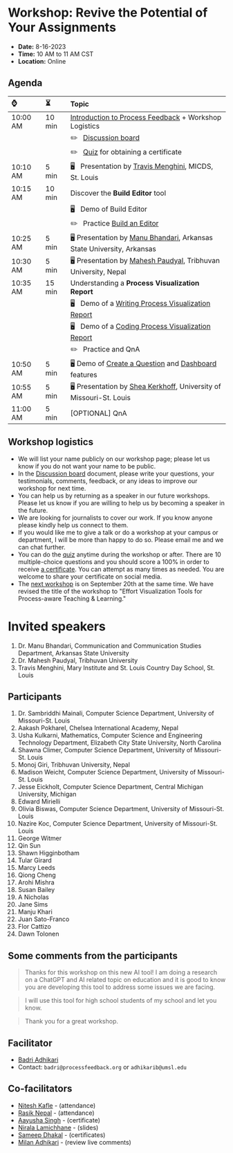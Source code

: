 # Workshop: Revive the Potential of Your Assignments
* **Date:** 8-16-2023
* **Time:** 10 AM to 11 AM CST 
* **Location:** Online 
<!-- 
| [Zoom](https://zoom.us/meeting/register/tJAvceihrT4vGdWPnbHva7Dy5vMtEhw9iZ-h) | Passcode: qgicgCK50
-->

## Agenda

| ⌚ | ⏳  |  Topic |
|:----------|:-------------|:------|
| 10:00 AM |   10 min  | [Introduction to Process Feedback](slides_08_16_2023.pdf) + Workshop Logistics |
|          |           | ✏️ &nbsp;  [Discussion board](./discussion_board_8_16_2023.pdf) |
|          |           | ✏️ &nbsp;  [Quiz](https://forms.gle/54mPpkyVYFH5VgD1A) for obtaining a certificate |
| 10:10 AM |    5 min  | 🖥️  &nbsp;  Presentation by [Travis Menghini](https://www.linkedin.com/in/travismenghini/), MICDS, St. Louis |
| 10:15 AM |   10 min  | Discover the **Build Editor** tool |
|          |           |  🖥️ &nbsp;  Demo of Build Editor |
|          |           |  ✏️ &nbsp;  Practice [Build an Editor](https://www.processfeedback.org/buildeditor) |
| 10:25 AM |    5 min  | 🖥️ Presentation by [Manu Bhandari](https://www.linkedin.com/in/manu-bhandari/), Arkansas State University, Arkansas |
| 10:30 AM |    5 min  | 🖥️ Presentation by [Mahesh Paudyal](https://www.linkedin.com/in/mahesh-paudyal-mahesh-kathmandu-9601a854/), Tribhuvan University, Nepal |
| 10:35 AM |   15 min  | Understanding a **Process Visualization Report** |
|          |           |  🖥️ &nbsp;  Demo of a [Writing Process Visualization Report](https://www.processfeedback.org/report/text_c2f19ef6-e272-4d38-b851-17cabde5a7aa?lang=en) |
|          |           |  🖥️ &nbsp;  Demo of a [Coding Process Visualization Report](https://www.processfeedback.org/report/code_2023-08-13-16-40_5af98528-f0fc-46b4-a209-92594ae4f533?lang=en) |
|          |           |  ✏️ &nbsp;  Practice and QnA |
| 10:50 AM |    5 min  | 🖥️ Demo of [Create a Question](https://www.processfeedback.org/uploadquestion) and [Dashboard](https://www.processfeedback.org/dashboard?FileId=question_2023-08-15-15-06_5651b989-5dda-48c2-b427-61df23227a42&DashboardAccessToken=2023-08-15-15-06_dea0c12a-8fb6-4d9f-9db4-7592bfe60e87) features |
| 10:55 AM |    5 min  | 🖥️ Presentation by [Shea Kerkhoff](https://www.linkedin.com/in/mskerkhoff/), University of Missouri-St. Louis |
| 11:00 AM |    5 min  | [OPTIONAL] QnA |

## Workshop logistics
* We will list your name publicly on our workshop page; please let us know if you do not want your name to be public.
* In the [Discussion board](./discussion_board_8_16_2023.pdf) document, please write your questions, your testimonials, comments, feedback, or any ideas to improve our workshop for next time.
* You can help us by returning as a speaker in our future workshops. Please let us know if you are willing to help us by becoming a speaker in the future.
* We are looking for journalists to cover our work. If you know anyone please kindly help us connect to them. 
* If you would like me to give a talk or do a workshop at your campus or department, I will be more than happy to do so. Please email me and we can chat further.
* You can do the [quiz](https://forms.gle/54mPpkyVYFH5VgD1A) anytime during the workshop or after. There are 10 multiple-choice questions and you should score a 100% in order to receive [a certificate](example-certificate.png). You can attempt as many times as needed. You are welcome to share your certificate on social media.
* The [next workshop](https://effort.eventbrite.com) is on September 20th at the same time. We have revised the title of the workshop to "Effort Visualization Tools for Process-aware Teaching & Learning."

# Invited speakers
1. Dr. Manu Bhandari, Communication and Communication Studies Department, Arkansas State University
2. Dr. Mahesh Paudyal, Tribhuvan University
3. Travis Menghini, Mary Institute and St. Louis Country Day School, St. Louis

## Participants
1. Dr. Sambriddhi Mainali, Computer Science Department, University of Missouri-St. Louis
1. Aakash Pokharel, Chelsea International Academy, Nepal
1. Usha Kulkarni, Mathematics, Computer Science and Engineering Technology Department, Elizabeth City State University, North Carolina
1. Shawna Climer, Computer Science Department, University of Missouri-St. Louis
1. Monoj Giri, Tribhuvan University, Nepal
1. Madison Weicht, Computer Science Department, University of Missouri-St. Louis
1. Jesse Eickholt, Computer Science Department, Central Michigan University, Michigan
1. Edward Mirielli
1. Olivia Biswas, Computer Science Department, University of Missouri-St. Louis
1. Nazire Koc, Computer Science Department, University of Missouri-St. Louis
1. George Witmer
1. Qin Sun
1. Shawn Higginbotham
1. Tular Girard
1. Marcy Leeds
1. Qiong Cheng
1. Arohi Mishra
1. Susan Bailey
1. A Nicholas
1. Jane Sims
1. Manju Khari
1. Juan Sato-Franco
1. Flor Cattizo
1. Dawn Tolonen

## Some comments from the participants
> Thanks for this workshop on this new AI tool! I am doing a research on a ChatGPT and AI related topic on education and it is good to know you are developing this tool to address some issues we are facing.

> I will use this tool for high school students of my school and let you know.

> Thank you for a great workshop.

## Facilitator
* [Badri Adhikari](https://badriadhikari.github.io/)
* Contact: `badri@processfeedback.org` or `adhikarib@umsl.edu`
  
## Co-facilitators
* [Nitesh Kafle](https://www.linkedin.com/in/niteshkafle/) - (attendance)
* [Rasik Nepal](https://www.linkedin.com/in/rasik-nepal-648559230/) - (attendance)
* [Aayusha Singh](https://www.linkedin.com/in/aayusha-singh-479354280/) - (certificate)
* [Nirala Lamichhane](https://www.linkedin.com/in/nirala-lamichhane/) - (slides)
* [Sameep Dhakal](https://www.linkedin.com/in/sameep-dhakal-082155154/) - (certificates)
* [Milan Adhikari](https://www.linkedin.com/in/adhikarimilan/) - (review live comments)
